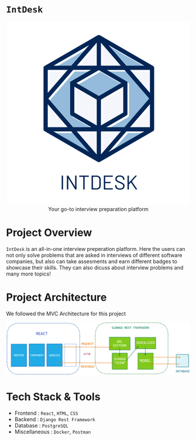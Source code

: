 # **`IntDesk`**

<p align='center'>
<img alt="IntDesk" src="logo/logo1.png" /> </a>
Your go-to interview preparation platform
</p>

# **Project Overview**

`IntDesk` is an all-in-one interview preperation platform. Here the users can not only solve problems that are asked in interviews of different software companies, but also can take assesments and earn different badges to showcase their skills. They can also dicuss about interview problems and many more topics!

# **Project Architecture**

We followed the MVC Architecture for this project

![](architecture/architecture.png)

# **Tech Stack & Tools**

- Frontend : `React`, `HTML`, `CSS`
- Backend : `Django Rest Framework`
- Database : `PostgreSQL`
- Miscellaneous : `Docker`, `Postman` 